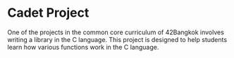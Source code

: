 # Cadet Project

One of the projects in the common core curriculum of 42Bangkok involves writing a library in the C language. This project is designed to help students learn how various functions work in the C language.
